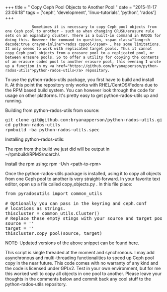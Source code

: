 +++
title = "				Copy Ceph Pool Objects to Another Pool		"
date = "2015-11-17 23:06:18"
tags = ['ceph', 'development', 'linux-tutorials', 'python', 'rados']
+++


				Sometimes it is necessary to copy Ceph pool objects from one Ceph pool to another - such as when changing CRUSH/erasure rule sets on an expanding cluster. There is a built-in command in RADOS for doing this. However the command in question, <span class="lang:sh decode:true crayon-inline">rados cppool</span> , has some limitations. It only seems to work with replicated target pools. Thus it cannot copy Ceph pool objects from a erasure pool to a replicated pool, or between erasure pools. So to offer a utility for copying the contents of an erasure coded pool to another erasure pool, this evening I wrote up a function in my <a href="https://github.com/bryanapperson/python-rados-utils">python-rados-utils</a> repository.

To use the python-rados-utils package, you first have to build and install it. At this point the repository only works with RHEL/CentOS/Fedora due to the RPM based build system. You can however look through the code for usage on other platforms. It's pretty easy to get python-rados-utils up and running.

Building from python-rados-utils from source:
<pre class="lang:sh decode:true" title="Building python-rados-utils">git clone git@github.com:bryanapperson/python-rados-utils.git
cd python-rados-utils
rpmbuild -ba python-rados-utils.spec</pre>
Installing python-rados-utils:

The rpm from the build we just did will be output in ~/rpmbuild/RPMS/noarch/.

Install the rpm using: <span class="lang:sh decode:true crayon-inline">rpm -Uvh &lt;path-to-rpm&gt;</span>

Once the python-rados-utils package is installed, using it to copy all objects from one Ceph pool to another is very straight-forward. In your favorite text editor, open up a file called <span class="lang:sh decode:true crayon-inline ">copy_objects.py</span> . In this file place:
<pre class="lang:python decode:true " title="copy_objects.py">from pyradosutils import common_utils

# Optionally you can pass in the keyring and ceph.conf
# locations as strings.
thiscluster = common_utils.Cluster()
# Replace these empty stings with your source and target pool names
source = ''
target = ''
thiscluster.copy_pool(source, target)</pre>
NOTE: Updated versions of the above snippet can be found <a href="https://github.com/bryanapperson/python-rados-utils/blob/master/examples/copy_pool.py">here</a>.

This script is single threaded at the moment and synchronous. I may add asynchronous and multi-threading functionalities to speed up Ceph pool copy in the near future. This code comes with no warranty of any kind and the code is licensed under GPLv2. Test in your own environment, but for me this worked well to copy all objects in one pool to another. Please leave your thoughts in the comments below and commit back any cool stuff to the python-rados-utils repository.		